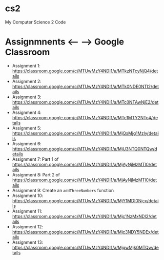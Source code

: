 # cs2
My Computer Science 2 Code

# Assignmnents <-- --> Google Classroom
- Assignment 1: https://classroom.google.com/c/MTUwMzY4NDI1/a/MTkzNTcyNjQ4/details
- Assignment 2: https://classroom.google.com/c/MTUwMzY4NDI1/a/MTk0NDE0NTI2/details
- Assignment 3: https://classroom.google.com/c/MTUwMzY4NDI1/a/MTc0NTAwNjE2/details
- Assignment 4: https://classroom.google.com/c/MTUwMzY4NDI1/a/MTc1MTY2NTc4/details
- Assignment 5: https://classroom.google.com/c/MTUwMzY4NDI1/a/MjQxMjg1MzIy/details
- Assignment 6: https://classroom.google.com/c/MTUwMzY4NDI1/a/MjU3NTQ0NTQw/details
- Assignment 7: Part 1 of https://classroom.google.com/c/MTUwMzY4NDI1/a/MjAyNjMzMTI0/details
- Assignment 8: Part 2 of https://classroom.google.com/c/MTUwMzY4NDI1/a/MjAyNjMzMTI0/details
- Assignment 9: Create an `addThreeNumbers` function
- Assignment 10: https://classroom.google.com/c/MTUwMzY4NDI1/a/MjY1MDI0Njcx/details
- Assignment 11: https://classroom.google.com/c/MTUwMzY4NDI1/a/Mjc1NzMxNDI2/details
- Assignment 12: https://classroom.google.com/c/MTUwMzY4NDI1/a/Mjc3NDY5NDEx/details
- Assignment 13: https://classroom.google.com/c/MTUwMzY4NDI1/a/MjgwMjk0MTQw/details
